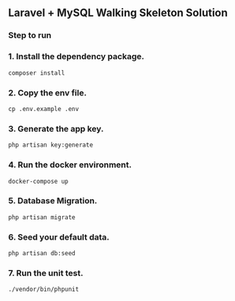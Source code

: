## Laravel + MySQL Walking Skeleton Solution

### Step to run

### 1. Install the dependency package.
```
composer install
```

### 2. Copy the env file.
```
cp .env.example .env
```

### 3. Generate the app key.
```
php artisan key:generate
```

### 4. Run the docker environment.
```
docker-compose up
```

### 5. Database Migration.
```
php artisan migrate
```

### 6. Seed your default data.
```
php artisan db:seed
```

### 7. Run the unit test.
```
./vendor/bin/phpunit
```